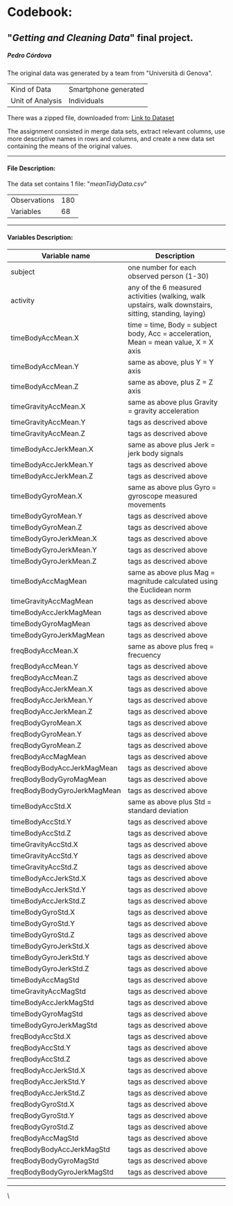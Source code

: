 # Codebook:

## "*Getting and Cleaning Data*" final project.

##### Pedro Córdova

The original data was generated by a team from "Università di Genova".

|                  |                      |
|------------------|----------------------|
| Kind of Data     | Smartphone generated |
| Unit of Analysis | Individuals          |

There was a zipped file, downloaded from: [Link to Dataset](https://d396qusza40orc.cloudfront.net/getdata%2Fprojectfiles%2FUCI%20HAR%20Dataset.zip)

The assignment consisted in merge data sets, extract relevant columns, use more descriptive names in rows and columns, and create a new data set containing the means of the original values.

------------------------------------------------------------------------

#### File Description:

The data set contains 1 file: "*meanTidyData.csv*"

|              |     |
|--------------|-----|
| Observations | 180 |
| Variables    | 68  |

------------------------------------------------------------------------

#### Variables Description:

| Variable name               | Description |
|-----------------------------|-------------|
| subject                     |one number for each observed person (1-30)|
| activity                    |any of the 6 measured activities (walking, walk upstairs, walk downstairs, sitting, standing, laying)|
| timeBodyAccMean.X           |time = time, Body = subject body, Acc = acceleration, Mean = mean value, X = X axis             |
| timeBodyAccMean.Y           |same as above, plus Y = Y axis             |
| timeBodyAccMean.Z           |same as above, plus Z = Z axis             |
| timeGravityAccMean.X        |same as above plus Gravity = gravity acceleration             |
| timeGravityAccMean.Y        |tags as descrived above             |
| timeGravityAccMean.Z        |tags as descrived above             |
| timeBodyAccJerkMean.X       |same as above plus Jerk = jerk body signals             |
| timeBodyAccJerkMean.Y       |tags as descrived above             |
| timeBodyAccJerkMean.Z       |tags as descrived above             |
| timeBodyGyroMean.X          |same as above plus Gyro = gyroscope measured movements             |
| timeBodyGyroMean.Y          |tags as descrived above             |
| timeBodyGyroMean.Z          |tags as descrived above             |
| timeBodyGyroJerkMean.X      |tags as descrived above             |
| timeBodyGyroJerkMean.Y      |tags as descrived above             |
| timeBodyGyroJerkMean.Z      |tags as descrived above             |
| timeBodyAccMagMean          |same as above plus Mag = magnitude calculated using the Euclidean norm             |
| timeGravityAccMagMean       |tags as descrived above             |
| timeBodyAccJerkMagMean      |tags as descrived above             |
| timeBodyGyroMagMean         |tags as descrived above             |
| timeBodyGyroJerkMagMean     |tags as descrived above             |
| freqBodyAccMean.X           |same as above plus freq = frecuency             |
| freqBodyAccMean.Y           |tags as descrived above             |
| freqBodyAccMean.Z           |tags as descrived above             |
| freqBodyAccJerkMean.X       |tags as descrived above             |
| freqBodyAccJerkMean.Y       |tags as descrived above             |
| freqBodyAccJerkMean.Z       |tags as descrived above             |
| freqBodyGyroMean.X          |tags as descrived above             |
| freqBodyGyroMean.Y          |tags as descrived above             |
| freqBodyGyroMean.Z          |tags as descrived above             |
| freqBodyAccMagMean          |tags as descrived above             |
| freqBodyBodyAccJerkMagMean  |tags as descrived above             |
| freqBodyBodyGyroMagMean     |tags as descrived above             |
| freqBodyBodyGyroJerkMagMean |tags as descrived above             |
| timeBodyAccStd.X            |same as above plus Std = standard deviation             |
| timeBodyAccStd.Y            |tags as descrived above             |
| timeBodyAccStd.Z            |tags as descrived above             |
| timeGravityAccStd.X         |tags as descrived above             |
| timeGravityAccStd.Y         |tags as descrived above             |
| timeGravityAccStd.Z         |tags as descrived above             |
| timeBodyAccJerkStd.X        |tags as descrived above             |
| timeBodyAccJerkStd.Y        |tags as descrived above             |
| timeBodyAccJerkStd.Z        |tags as descrived above             |
| timeBodyGyroStd.X           |tags as descrived above             |
| timeBodyGyroStd.Y           |tags as descrived above             |
| timeBodyGyroStd.Z           |tags as descrived above             |
| timeBodyGyroJerkStd.X       |tags as descrived above             |
| timeBodyGyroJerkStd.Y       |tags as descrived above             |
| timeBodyGyroJerkStd.Z       |tags as descrived above             |
| timeBodyAccMagStd           |tags as descrived above             |
| timeGravityAccMagStd        |tags as descrived above             |
| timeBodyAccJerkMagStd       |tags as descrived above             |
| timeBodyGyroMagStd          |tags as descrived above             |
| timeBodyGyroJerkMagStd      |tags as descrived above             |
| freqBodyAccStd.X            |tags as descrived above             |
| freqBodyAccStd.Y            |tags as descrived above             |
| freqBodyAccStd.Z            |tags as descrived above             |
| freqBodyAccJerkStd.X        |tags as descrived above             |
| freqBodyAccJerkStd.Y        |tags as descrived above             |
| freqBodyAccJerkStd.Z        |tags as descrived above             |
| freqBodyGyroStd.X           |tags as descrived above             |
| freqBodyGyroStd.Y           |tags as descrived above             |
| freqBodyGyroStd.Z           |tags as descrived above             |
| freqBodyAccMagStd           |tags as descrived above             |
| freqBodyBodyAccJerkMagStd   |tags as descrived above             |
| freqBodyBodyGyroMagStd      |tags as descrived above             |
| freqBodyBodyGyroJerkMagStd  |tags as descrived above             |

------------------------------------------------------------------------
\


